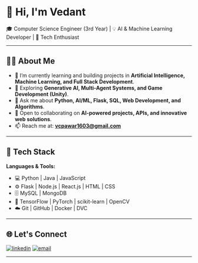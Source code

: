 # 👋 Hi, I'm Vedant

🎓 Computer Science Engineer (3rd Year) | 💡 AI & Machine Learning Developer | 🚀 Tech Enthusiast  

---

## 👨‍💻 About Me
- 🔭 I’m currently learning and building projects in **Artificial Intelligence, Machine Learning, and Full Stack Development**.  
- 🌱 Exploring **Generative AI, Multi-Agent Systems, and Game Development (Unity)**.  
- 💬 Ask me about **Python, AI/ML, Flask, SQL, Web Development, and Algorithms**.  
- 🤝 Open to collaborating on **AI-powered projects, APIs, and innovative web solutions**.  
- 📫 Reach me at: **vcpawar1603@gmail.com**  

---

## 🚀 Tech Stack
**Languages & Tools:**  
- 💻 Python | Java | JavaScript  
- ⚙️ Flask | Node.js | React.js | HTML | CSS  
- 🗄️ MySQL | MongoDB  
- 🤖 TensorFlow | PyTorch | scikit-learn | OpenCV  
- ☁️ Git | GitHub | Docker | DVC 

---

## 🌐 **Let's Connect**  
<p align="left">
<a href="https://www.linkedin.com/in/vedant-pawar16" target="_blank"><img src="https://img.shields.io/badge/LinkedIn-0077B5?style=flat&logo=linkedin&logoColor=white" alt="linkedin" /></a>
<a href="mailto:vcpawar1603@gmail.com" target="_blank"><img src="https://img.shields.io/badge/Email-D14836?style=flat&logo=gmail&logoColor=white" alt="email" /></a>
</p>

---

